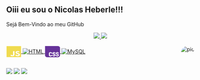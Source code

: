 ## Oiii eu sou o Nicolas Heberle!!!
  Sejá Bem-Vindo ao meu GitHub
<div align="center">
  <a href="https://github.com/nicolasheberle">
  <img height="180em" src="https://github-readme-stats.vercel.app/api?username=nicolasheberle&show_icons=true&theme=dracula&include_all_commits=true&count_private=true"/>
  <img height="180em" src="https://github-readme-stats.vercel.app/api/top-langs/?username=nicolasheberle&layout=compact&langs_count=7&theme=dracula"/>
</div>
<div style="display: inline_block"><br>
  <img align="center" alt="Js" height="30" width="40" src="https://raw.githubusercontent.com/devicons/devicon/master/icons/javascript/javascript-plain.svg">
  <img align="center" alt="HTML" height="30" width="40" src="https://raw.githubusercontent.com/devicons/devicon/master/icons/html/html-original.svg">
  <img align="center" alt="CSS" height="30" width="40" src="https://raw.githubusercontent.com/devicons/devicon/master/icons/css/css-original.svg">
  <img align="center" alt="MySQL" height="30" width="40" src="https://cdn.jsdelivr.net/gh/devicons/devicon/icons/mysql/mysql-original-wordmark.svg">
  <img align="right" alt="pic" height="150" style="border-radius:50px;"
  src="https://cdn.discordapp.com/attachments/1030475250523181077/1066568331336880128/image.png">
</div>
  
  ##
 
<div> 
  <a href="https://www.instagram.com/nicolas.heberle/" target="_blank"><img src="https://img.shields.io/badge/-Instagram-%23E4405F?style=for-the-badge&logo=instagram&logoColor=white" target="_blank"></a>
  <a href = "mailto:nicolasm.heberle@gmail.com"><img src="https://img.shields.io/badge/-Gmail-%23333?style=for-the-badge&logo=gmail&logoColor=white" target="_blank"></a>
  <a href="https://www.linkedin.com/in/nicolasheberle/" target="_blank"><img src="https://img.shields.io/badge/-LinkedIn-%230077B5?style=for-the-badge&logo=linkedin&logoColor=white" target="_blank"></a> 

</div>
